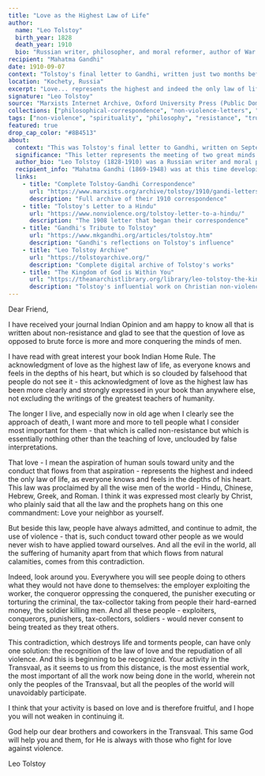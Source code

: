 ```yaml
---
title: "Love as the Highest Law of Life"
author:
  name: "Leo Tolstoy"
  birth_year: 1828
  death_year: 1910
  bio: "Russian writer, philosopher, and moral reformer, author of War and Peace and Anna Karenina"
recipient: "Mahatma Gandhi"
date: 1910-09-07
context: "Tolstoy's final letter to Gandhi, written just two months before his death, on non-violent resistance and spiritual truth"
location: "Kochety, Russia"
excerpt: "Love... represents the highest and indeed the only law of life, as everyone knows and feels in the depths of his heart, but which is so clouded by falsehood that people do not see it."
signature: "Leo Tolstoy"
source: "Marxists Internet Archive, Oxford University Press (Public Domain)"
collections: ["philosophical-correspondence", "non-violence-letters", "spiritual-correspondence"]
tags: ["non-violence", "spirituality", "philosophy", "resistance", "truth", "love"]
featured: true
drop_cap_color: "#8B4513"
about:
  context: "This was Tolstoy's final letter to Gandhi, written on September 7, 1910, at Kochety just two months before Tolstoy's death on November 20, 1910. It represents the culmination of their philosophical correspondence about non-violent resistance and spiritual truth."
  significance: "This letter represents the meeting of two great minds who would profoundly influence 20th-century thought on non-violence. Tolstoy's ideas on passive resistance deeply influenced Gandhi's development of satyagraha, which would later inspire civil rights movements worldwide including Martin Luther King Jr.'s work."
  author_bio: "Leo Tolstoy (1828-1910) was a Russian writer and moral philosopher, widely regarded as one of the greatest authors of all time. Beyond his literary masterpieces, he developed a philosophy of non-violent resistance and Christian anarchism that influenced Gandhi and other peaceful revolutionaries."
  recipient_info: "Mahatma Gandhi (1869-1948) was at this time developing his philosophy of satyagraha (non-violent resistance) in South Africa. He had written to Tolstoy seeking guidance on passive resistance and had sent him his book 'Indian Home Rule'."
  links:
    - title: "Complete Tolstoy-Gandhi Correspondence"
      url: "https://www.marxists.org/archive/tolstoy/1910/gandi-letters.html"
      description: "Full archive of their 1910 correspondence"
    - title: "Tolstoy's Letter to a Hindu"
      url: "https://www.nonviolence.org/tolstoy-letter-to-a-hindu/"
      description: "The 1908 letter that began their correspondence"
    - title: "Gandhi's Tribute to Tolstoy"
      url: "https://www.mkgandhi.org/articles/tolstoy.htm"
      description: "Gandhi's reflections on Tolstoy's influence"
    - title: "Leo Tolstoy Archive"
      url: "https://tolstoyarchive.org/"
      description: "Complete digital archive of Tolstoy's works"
    - title: "The Kingdom of God is Within You"
      url: "https://theanarchistlibrary.org/library/leo-tolstoy-the-kingdom-of-god-is-within-you"
      description: "Tolstoy's influential work on Christian non-violence"
---
```


Dear Friend,

I have received your journal Indian Opinion and am happy to know all that is written about non-resistance and glad to see that the question of love as opposed to brute force is more and more conquering the minds of men.

I have read with great interest your book Indian Home Rule. The acknowledgment of love as the highest law of life, as everyone knows and feels in the depths of his heart, but which is so clouded by falsehood that people do not see it - this acknowledgment of love as the highest law has been more clearly and strongly expressed in your book than anywhere else, not excluding the writings of the greatest teachers of humanity.

The longer I live, and especially now in old age when I clearly see the approach of death, I want more and more to tell people what I consider most important for them - that which is called non-resistance but which is essentially nothing other than the teaching of love, unclouded by false interpretations.

That love - I mean the aspiration of human souls toward unity and the conduct that flows from that aspiration - represents the highest and indeed the only law of life, as everyone knows and feels in the depths of his heart. This law was proclaimed by all the wise men of the world - Hindu, Chinese, Hebrew, Greek, and Roman. I think it was expressed most clearly by Christ, who plainly said that all the law and the prophets hang on this one commandment: Love your neighbor as yourself.

But beside this law, people have always admitted, and continue to admit, the use of violence - that is, such conduct toward other people as we would never wish to have applied toward ourselves. And all the evil in the world, all the suffering of humanity apart from that which flows from natural calamities, comes from this contradiction.

Indeed, look around you. Everywhere you will see people doing to others what they would not have done to themselves: the employer exploiting the worker, the conqueror oppressing the conquered, the punisher executing or torturing the criminal, the tax-collector taking from people their hard-earned money, the soldier killing men. And all these people - exploiters, conquerors, punishers, tax-collectors, soldiers - would never consent to being treated as they treat others.

This contradiction, which destroys life and torments people, can have only one solution: the recognition of the law of love and the repudiation of all violence. And this is beginning to be recognized. Your activity in the Transvaal, as it seems to us from this distance, is the most essential work, the most important of all the work now being done in the world, wherein not only the peoples of the Transvaal, but all the peoples of the world will unavoidably participate.

I think that your activity is based on love and is therefore fruitful, and I hope you will not weaken in continuing it.

God help our dear brothers and coworkers in the Transvaal. This same God will help you and them, for He is always with those who fight for love against violence.

Leo Tolstoy
